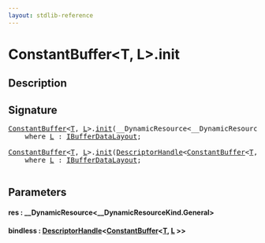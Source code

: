 ```yaml
---
layout: stdlib-reference
---
```


# ConstantBuffer\<T, L\>\.init

## Description





## Signature 

<pre>
<a href="../types/constantbuffer-08/index.html" class="code_type">ConstantBuffer</a>&lt;<a href="../types/constantbuffer-08/index.html#typeparam-T" class="code_type">T</a>, <a href="../types/constantbuffer-08/index.html#typeparam-L" class="code_type">L</a>&gt;.<a href="init.html">init</a>(__DynamicResource&lt;__DynamicResourceKind.General&gt; <a href="init.html#decl-res" class="code_param">res</a>)
    <span class='code_keyword'>where</span> <a href="../types/constantbuffer-08/index.html#typeparam-L" class="code_type">L</a> : <a href="../interfaces/ibufferdatalayout-017b/index.html" class="code_type">IBufferDataLayout</a>;

<a href="../types/constantbuffer-08/index.html" class="code_type">ConstantBuffer</a>&lt;<a href="../types/constantbuffer-08/index.html#typeparam-T" class="code_type">T</a>, <a href="../types/constantbuffer-08/index.html#typeparam-L" class="code_type">L</a>&gt;.<a href="init.html">init</a>(<a href="../types/descriptorhandle-0a/index.html" class="code_type">DescriptorHandle</a>&lt;<a href="../types/constantbuffer-08/index.html" class="code_type">ConstantBuffer</a>&lt;<a href="../types/constantbuffer-08/index.html#typeparam-T" class="code_type">T</a>, <a href="../types/constantbuffer-08/index.html#typeparam-L" class="code_type">L</a>&gt;&gt; <a href="init.html#decl-bindless" class="code_param">bindless</a>)
    <span class='code_keyword'>where</span> <a href="../types/constantbuffer-08/index.html#typeparam-L" class="code_type">L</a> : <a href="../interfaces/ibufferdatalayout-017b/index.html" class="code_type">IBufferDataLayout</a>;

</pre>

## Parameters

####  <a id="decl-res"></a>res  : \_\_DynamicResource\<\_\_DynamicResourceKind\.General\>
####  <a id="decl-bindless"></a>bindless  : [DescriptorHandle](../types/descriptorhandle-0a/index.html)\<[ConstantBuffer](../types/constantbuffer-08/index.html)\<[T](../types/constantbuffer-08/index.html#typeparam-T), [L](../types/constantbuffer-08/index.html#typeparam-L) \>\>

